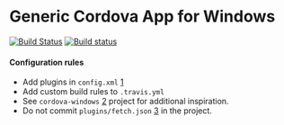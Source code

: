 # Generic Cordova App for Windows

[![Build Status](https://travis-ci.org/serbanghita/myCordovaWindowsApp.svg?branch=master)](https://travis-ci.org/serbanghita/myCordovaWindowsApp)
[![Build status](https://ci.appveyor.com/api/projects/status/oc1shclrsd9k9fk1?svg=true)](https://ci.appveyor.com/project/serbanghita/mycordovawindowsapp)

#### Configuration rules

* Add plugins in `config.xml` [1]
* Add custom build rules to `.travis.yml`
* See `cordova-windows` [2] project for additional inspiration.
* Do not commit `plugins/fetch.json` [3] in the project.

[1]:http://phonegap.com/blog/2015/11/19/config_xml_changes_part_two/
[2]:https://github.com/apache/cordova-windows
[3]:http://stackoverflow.com/questions/30285200/what-is-the-purpose-of-fetch-json-file-inside-cordova-plugins-folder
